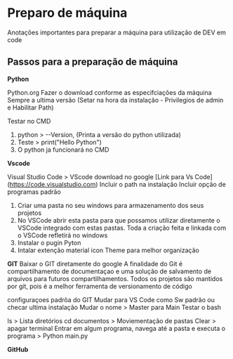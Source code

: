 # Preparo de máquina
Anotações importantes para preparar a máquina para utilização de DEV em code

## Passos para a preparação de máquina

**Python**

Python.org
Fazer o download conforme as especifciações da máquina
Sempre a ultima versão
(Setar na hora da instalação - Privilegios de admin e Habilitar Path)

Testar no CMD
1) python > --Version, (Printa a versão do python utilizada)
2) Teste > print("Hello Python")
3) O python ja funcionará no CMD

**Vscode**

Visual Studio Code > VScode download no google [Link para Vs Code] (https://code.visualstudio.com)
Incluir o path na instalação
Incluir opção de programas padrão

1) Criar uma pasta no seu windows para armazenamento dos seus projetos
2) No VSCode abrir esta pasta para que possamos utilizar diretamente o VSCode integrado com estas pastas. Toda a criação feita e linkada com o VSCode refletirá no windows
3) Instalar o pugin Pyton
4) Intalar extenção material icon Theme para melhor organização

**GIT**
Baixar o GIT diretamente do google
A finalidade do Git é compartilhamento de documentaçao e uma solução de salvamento de arquivos para futuros compartilhamentos. Todos os projetos são mantidos por git, pois é a melhor ferramenta de versionamento de código

configuraçoes padrõa do GIT
Mudar para VS Code como Sw padrão ou checar ultima instalação
Mudar o nome > Master para Main
Testar o bash

ls > Lista diretórios
cd documentos > Moviementação de pastas
Clear > apagar terminal
Entrar em algum programa, navega até a pasta e executa o programa > Python main.py

**GitHub**
